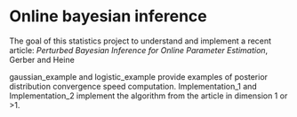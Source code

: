 # Online bayesian inference

The goal of this statistics project to understand and implement a recent article: *Perturbed Bayesian Inference for Online Parameter Estimation*, Gerber and Heine

gaussian_example and logistic_example provide examples of posterior distribution convergence speed computation.
Implementation_1 and Implementation_2 implement the algorithm from the article in dimension 1 or >1.
